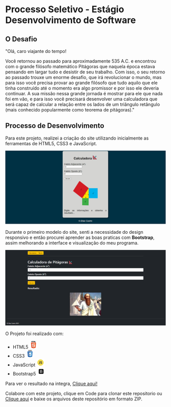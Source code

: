 # Processo Seletivo - Estágio Desenvolvimento de Software
 
## O Desafio

"Olá, caro viajante do tempo!

Você retornou ao passado para aproximadamente 535 A.C. e encontrou com o grande
filósofo matemático Pitágoras que naquela época estava pensando em largar tudo e desistir
de seu trabalho. Com isso, o seu retorno ao passado trouxe um enorme desafio, que irá
revolucionar o mundo, mas para isso você precisa provar ao grande filósofo que tudo aquilo
que ele tinha construído até o momento era algo promissor e por isso ele deveria continuar.
A sua missão nessa grande jornada é mostrar para ele que nada foi em vão, e para isso você
precisará desenvolver uma calculadora que será capaz de calcular a relação entre os lados de
um triângulo retângulo (mais conhecido popularmente como teorema de pitágoras)."

## Processo de Desenvolvimento

Para este projeto, realizei a criação do site utilizando inicialmente as ferramentas de HTML5, CSS3 e JavaScript. 

![layout antigo](imagens/layoutantigo.png)

Durante o primeiro modelo do site, senti a necessidade do design responsivo e então procurei aprender as boas praticas com **Bootstrap**, assim melhorando a interface e visualização do meu programa.

![layout antigo](imagens/layoutnovo.png)

O Projeto foi realizado com:
- HTML5 <img src="imagens/iconehtml5.png" width="25"/>
- CSS3  <img src="imagens/iconecss3.png" width="25"/>
- JavaScript <img src="imagens/iconejs.png" width="25"/>
- Bootstrap5 <img src="imagens/iconebootstrap.png" width="25"/>

Para ver o resultado na integra, [Clique aqui!](https://eliascastrosousa.github.io/DesafioCromai/)

Colabore com este projeto, clique em Code para clonar este repositorio ou [Clique aqui](https://github.com/eliascastrosousa/DesafioCromai/archive/refs/heads/main.zip) e baixe os arquivos deste repositório em formato ZIP. 

